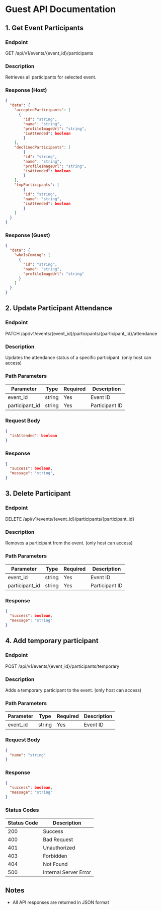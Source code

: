 # Guest API Documentation

## 1. Get Event Participants

### Endpoint

GET /api/v1/events/{event_id}/participants

### Description

Retrieves all participants for selected event.

### Response (Host)

```json
{
  "data": {
    "acceptedParticipants": [
      {
        "id": "string",
        "name": "string",
        "profileImageUrl": "string",
        "isAttended": boolean
        }
    ],
    "declinedParticipants": [
        {
        "id": "string",
        "name": "string",
        "profileImageUrl": "string",
        "isAttended": boolean
        }
    ],
    "tmpParticipants": [
        {
        "id": "string",
        "name": "string",
        "isAttended": boolean
        }
    ]
  }
}
```

### Response (Guest)

```json
{
  "data": {
    "whoIsComing": [
      {
        "id": "string",
        "name": "string",
        "profileImageUrl": "string"
      }
    ]
  }
}
```

## 2. Update Participant Attendance

### Endpoint

PATCH /api/v1/events/{event_id}/participants/{participant_id}/attendance

### Description

Updates the attendance status of a specific participant. (only host can access)

### Path Parameters

| Parameter      | Type   | Required | Description    |
| -------------- | ------ | -------- | -------------- |
| event_id       | string | Yes      | Event ID       |
| participant_id | string | Yes      | Participant ID |

### Request Body

```json
{
  "isAttended": boolean
}
```

### Response

```json
{
  "success": boolean,
  "message": "string",
}
```

## 3. Delete Participant

### Endpoint

DELETE /api/v1/events/{event_id}/participants/{participant_id}

### Description

Removes a participant from the event. (only host can access)

### Path Parameters

| Parameter      | Type   | Required | Description    |
| -------------- | ------ | -------- | -------------- |
| event_id       | string | Yes      | Event ID       |
| participant_id | string | Yes      | Participant ID |

### Response

```json
{
  "success": boolean,
  "message": "string"
}
```

## 4. Add temporary participant

### Endpoint

POST /api/v1/events/{event_id}/participants/temporary

### Description

Adds a temporary participant to the event. (only host can access)

### Path Parameters

| Parameter | Type   | Required | Description |
| --------- | ------ | -------- | ----------- |
| event_id  | string | Yes      | Event ID    |

### Request Body

```json
{
  "name": "string"
}
```

### Response

```json
{
  "success": boolean,
  "message": "string"
}
```

### Status Codes

| Status Code | Description           |
| ----------- | --------------------- |
| 200         | Success               |
| 400         | Bad Request           |
| 401         | Unauthorized          |
| 403         | Forbidden             |
| 404         | Not Found             |
| 500         | Internal Server Error |

## Notes

- All API responses are returned in JSON format
